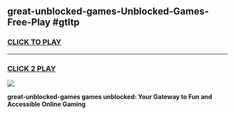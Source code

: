 
## great-unblocked-games-Unblocked-Games-Free-Play #gtltp
<h3>
<a href="https://us.freeplayer.one?title=great-unblocked-games&ref=9M">CLICK TO PLAY</a></h3>
<hr>

<h3>
<a href="https://us.freeplayer.one?title=great-unblocked-games&ref=9M">CLICK 2 PLAY</a>
  
</h3>

<a href="https://us.freeplayer.one?title=great-unblocked-games&ref=9M"><img src="https://clearcache.store/games.png"></a>


**great-unblocked-games games unblocked: Your Gateway to Fun and Accessible Online Gaming**
